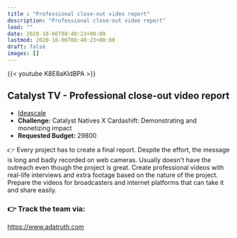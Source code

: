 ```yaml
---
title : "Professional close-out video report"
description: "Professional close-out video report"
lead: ""
date: 2020-10-06T08:48:23+00:00
lastmod: 2020-10-06T08:48:23+00:00
draft: false
images: []
---
```


{{<  youtube K8E8aKIdBPA >}}

## Catalyst TV - Professional close-out video report

- [Ideascale](https://cardano.ideascale.com/c/idea/422247)
- **Challenge:** Catalyst Natives X Cardashift: Demonstrating and monetizing impact
- **Requested Budget:** 29800

👉  Every project has to create a final report. Despite the effort, the message is long and badly recorded on web cameras. Usually doesn't have the outreach even though the project is great. Create professional videos with real-life interviews and extra footage based on the nature of the project. Prepare the videos for broadcasters and internet platforms that can take it and share easily.

### 👉  Track the team via:

<https://www.adatruth.com>